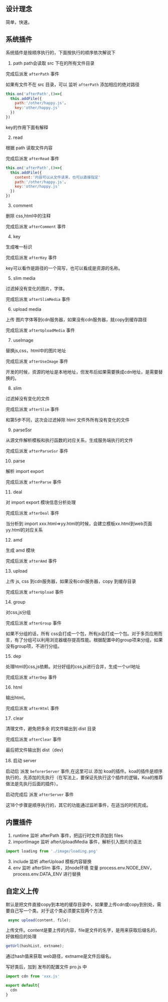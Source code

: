 ## 设计理念
简单，快速。

## 系统插件
系统插件是按顺序执行的，下面按执行的顺序依次解说下

1. path
path会读取 src 下在的所有文件目录

完成后派发 `afterPath` 事件

如果有文件不在 src 目录，可以 监听 `afterPath` 添加相应的绝对路径

```js
this.on('afterPath',()=>{
  this.addFile({
    path:'/other/happy.js'，
    key:'other/happy.js'
  })
})
```
key的作用下面有解释

2. read

根据 path 读取文件内容

完成后派发 `afterRead` 事件

```js
this.on('afterPath',()=>{
  this.addFile({
    content:'内容可以从文件读来，也可以直接指定'
    path:'/other/happy.js'，
    key:'other/happy.js'
  })
})
```
3. comment

删除 css,html中的注释

完成后派发 `afterComment` 事件

4. key

生成唯一标识

完成后派发 `afterKey` 事件

key可以看作是路径的一个简写，也可以看成是资源的名称。

5. slim media

过滤掉没有变化的图片，字体。

完成后派发 `afterSlimMedia` 事件

6. upload media

上传 图片字体等到cdn服务器，如果没有cdn服务器，就copy到缓存路径

完成后派发 `afterUploadMedia` 事件

7. useImage

替换js,css，html中的图片地址

完成后派发 `afterUseImage` 事件

开发的时候，资源的地址是本地地址，但发布后如果需要换成cdn地址，是需要替换的。

8. slim

过滤掉没有变化的文件

完成后派发 `afterSlim` 事件

和第5步不同，这次会过滤掉除 html 文件外所有没有变化的文件 

9. parseSsr

从源文件解析模板和执行函数的对应关系，生成服务端执行的文件

完成后派发 `afterParseSsr` 事件

10. parse

解析 import export

完成后派发 `afterParse` 事件

11. deal

对 import export 模块信息分析处理

完成后派发 `afterDeal` 事件

当分析到 import xxx.html=>yy.html的时候，会建立模板xx.html到web页面yy.html的对应关系

12. amd

生成 amd 模块

完成后派发 `afterAmd` 事件

13. upload

上传 js, css 到cdn服务器，如果没有cdn服务器，copy 到缓存目录

完成后派发 `afterUpload` 事件

14. group

对css,js分组

完成后派发 `afterGroup` 事件

如果不分组的话，所有 css会打成一个包，所有js会打成一个包。对于多页应用而言，有了分组可以利用浏览器缓存提高性能。根据配置中的group项来分组，如果没有group项，不进行分组。

15. dep

处理html的css,js依赖。对分好组的css,js进行合并，生成一个url地址

完成后派发 `afterDep` 事件

16. html

输出html。

完成后派发 `afterHtml` 事件

17. clear

清理文件，避免把多余 的文件输出到 dist 目录

完成后派发 `afterClear` 事件

最后把文件输出到 dist（dev) 

18. 启动 server

启动后 派发 `beforerServer` 事件,在这里可以 添加 koa的插件。koa的插件是顺序执行的，先添加的先执行（在写法上，要保证先执行这个插件的逻辑，Koa的推荐做法是先执行后面的插件）。

启动完成后 派发 `afterServer` 事件

这18个步骤是顺序执行的，其它的功能通过监听事件，在适当的时机完成。

## 内置插件

1. runtime
监听 afterPath 事件，把运行时文件添加到 files
2. importImage
监听 afterUploadMedia 事件，解析引入图片的语法
```js
import loading from './image/loading.png'
```
3. include
监听 afterUpload 模板内容替换
4. env
监听 afterSlim 事件，对node环境 变量 process.env.NODE_ENV，process.env.DATA_ENV 进行替换


## 自定义上传

默认是把文件直接copy到本地的缓存目录中，如果要上传cdn或copy到别处，需要自己写一个类。对于这个类必须要实现两个方法
```js
 async upload(content, file);
```
上传文件。content是要上传的内容，file是文件的名字，是用来获取后缀名的，好做相应的处理

```js
getUrl(hashList, extname);
```
通过hash值来获取 web路径，extname是文件后缀名。

写好类后，加到 发布的配置文件 pro.js 中

```js
import cdn from 'xxx.js'

export default{
  cdn
}
```